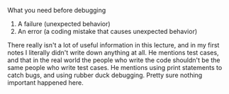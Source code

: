 What you need before debugging
1. A failure (unexpected behavior)
2. An error (a coding mistake that causes unexpected behavior)

There really isn't a lot of useful information in this lecture, and in my first notes I literally didn't write down anything at all. He mentions test cases, and that in the real world the people who write the code shouldn't be the same people who write test cases. He mentions using print statements to catch bugs, and using rubber duck debugging. Pretty sure nothing important happened here.